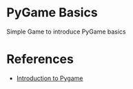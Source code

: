 # PyGame Basics

Simple Game to introduce PyGame basics

# References
 * [Introduction to Pygame](https://www.pygame.org/docs/tut/PygameIntro.html)
